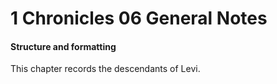 # 1 Chronicles 06 General Notes

#### Structure and formatting

This chapter records the descendants of Levi.
